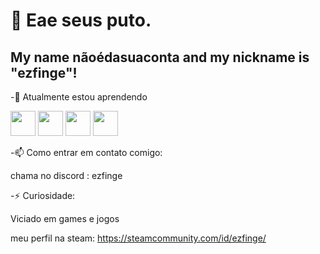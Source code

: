 
# 👋 Eae seus puto.
## My name nãoédasuaconta and my nickname is "ezfinge"!

-🌱 Atualmente estou aprendendo

<img src="https://cdn.jsdelivr.net/gh/devicons/devicon@latest/icons/python/python-original.svg" width="40" height="40"/> <img src="https://cdn.jsdelivr.net/gh/devicons/devicon@latest/icons/javascript/javascript-original.svg" width="40" height="40" />  <img src="https://cdn.jsdelivr.net/gh/devicons/devicon@latest/icons/html5/html5-original.svg" width="40" height="40"/>  <img src="https://cdn.jsdelivr.net/gh/devicons/devicon@latest/icons/css3/css3-original.svg" width="40" height="40"/>

-📫 Como entrar em contato comigo: 

chama no discord : ezfinge

-⚡ Curiosidade:

Viciado em games e jogos 

meu perfil na steam: 
      https://steamcommunity.com/id/ezfinge/
